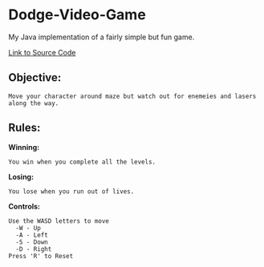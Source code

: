 # Dodge-Video-Game
My Java implementation of a fairly simple but fun game.

[Link to Source Code](https://github.com/PresidentSam100/Dodge-Video-Game/tree/main/Dodge/src)

## Objective:

    Move your character around maze but watch out for enemeies and lasers along the way.

## Rules:

  __Winning:__
  
    You win when you complete all the levels.

  __Losing:__
  
    You lose when you run out of lives.    
    
  __Controls:__
  
    Use the WASD letters to move
      -W - Up
      -A - Left
      -S - Down
      -D - Right
    Press 'R' to Reset
    

